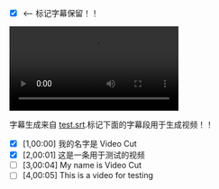 - [X]  <-- 标记字幕保留！！

<video controls="true" allowfullscreen="true"> <source src="test.mp3" type="video/mp3"> </video>

字幕生成来自 [test.srt](test.srt).标记下面的字幕段用于生成视频！！

- [X]  [1,00:00]   我的名字是 Video Cut
- [X]  [2,00:01]   这是一条用于测试的视频
- [ ]  [3,00:04]   My name is Video Cut
- [ ]  [4,00:05]   This is a video for testing
